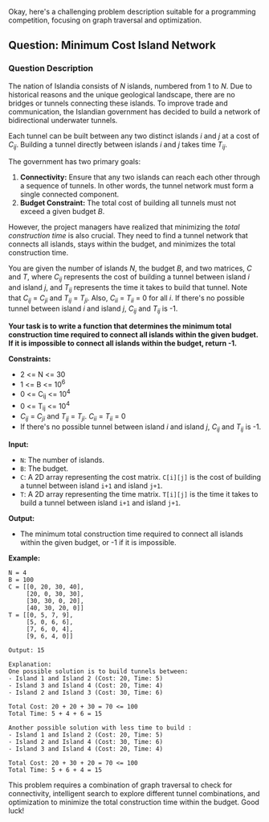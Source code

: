 Okay, here's a challenging problem description suitable for a programming competition, focusing on graph traversal and optimization.

## Question: Minimum Cost Island Network

### Question Description

The nation of Islandia consists of *N* islands, numbered from 1 to *N*. Due to historical reasons and the unique geological landscape, there are no bridges or tunnels connecting these islands. To improve trade and communication, the Islandian government has decided to build a network of bidirectional underwater tunnels.

Each tunnel can be built between any two distinct islands *i* and *j* at a cost of *C<sub>ij</sub>*. Building a tunnel directly between islands *i* and *j* takes time *T<sub>ij</sub>*.

The government has two primary goals:

1.  **Connectivity:** Ensure that any two islands can reach each other through a sequence of tunnels. In other words, the tunnel network must form a single connected component.
2.  **Budget Constraint:** The total cost of building all tunnels must not exceed a given budget *B*.

However, the project managers have realized that minimizing the *total construction time* is also crucial. They need to find a tunnel network that connects all islands, stays within the budget, and minimizes the total construction time.

You are given the number of islands *N*, the budget *B*, and two matrices, *C* and *T*, where *C<sub>ij</sub>* represents the cost of building a tunnel between island *i* and island *j*, and *T<sub>ij</sub>* represents the time it takes to build that tunnel. Note that *C<sub>ij</sub>* = *C<sub>ji</sub>* and *T<sub>ij</sub>* = *T<sub>ji</sub>*. Also, *C<sub>ii</sub>* = *T<sub>ii</sub>* = 0 for all *i*. If there's no possible tunnel between island *i* and island *j*, *C<sub>ij</sub>* and *T<sub>ij</sub>* is -1.

**Your task is to write a function that determines the minimum total construction time required to connect all islands within the given budget. If it is impossible to connect all islands within the budget, return -1.**

**Constraints:**

*   2 <= N <= 30
*   1 <= B <= 10<sup>6</sup>
*   0 <= C<sub>ij</sub> <= 10<sup>4</sup>
*   0 <= T<sub>ij</sub> <= 10<sup>4</sup>
*   *C<sub>ij</sub>* = *C<sub>ji</sub>* and *T<sub>ij</sub>* = *T<sub>ji</sub>*. *C<sub>ii</sub>* = *T<sub>ii</sub>* = 0
*   If there's no possible tunnel between island *i* and island *j*, *C<sub>ij</sub>* and *T<sub>ij</sub>* is -1.

**Input:**

*   `N`: The number of islands.
*   `B`: The budget.
*   `C`: A 2D array representing the cost matrix. `C[i][j]` is the cost of building a tunnel between island `i+1` and island `j+1`.
*   `T`: A 2D array representing the time matrix. `T[i][j]` is the time it takes to build a tunnel between island `i+1` and island `j+1`.

**Output:**

*   The minimum total construction time required to connect all islands within the given budget, or -1 if it is impossible.

**Example:**

```
N = 4
B = 100
C = [[0, 20, 30, 40],
     [20, 0, 30, 30],
     [30, 30, 0, 20],
     [40, 30, 20, 0]]
T = [[0, 5, 7, 9],
     [5, 0, 6, 6],
     [7, 6, 0, 4],
     [9, 6, 4, 0]]

Output: 15

Explanation:
One possible solution is to build tunnels between:
- Island 1 and Island 2 (Cost: 20, Time: 5)
- Island 3 and Island 4 (Cost: 20, Time: 4)
- Island 2 and Island 3 (Cost: 30, Time: 6)

Total Cost: 20 + 20 + 30 = 70 <= 100
Total Time: 5 + 4 + 6 = 15

Another possible solution with less time to build :
- Island 1 and Island 2 (Cost: 20, Time: 5)
- Island 2 and Island 4 (Cost: 30, Time: 6)
- Island 3 and Island 4 (Cost: 20, Time: 4)

Total Cost: 20 + 30 + 20 = 70 <= 100
Total Time: 5 + 6 + 4 = 15
```

This problem requires a combination of graph traversal to check for connectivity, intelligent search to explore different tunnel combinations, and optimization to minimize the total construction time within the budget. Good luck!
